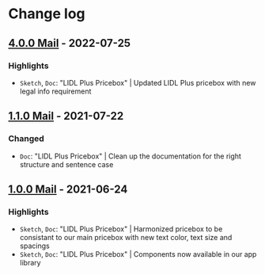 # Change log

## [4.0.0 Mail](https://github.com/cake-hub/lidl-mail-sketch/tree/v4.0.0) - 2022-07-25

### Highlights

* `Sketch`, `Doc`: "LIDL Plus Pricebox" | Updated LIDL Plus pricebox with new legal info requirement


## [1.1.0 Mail](https://github.com/cake-hub/lidl-mail-sketch/tree/v1.1.0) - 2021-07-22

### Changed

* `Doc`: "LIDL Plus Pricebox" | Clean up the documentation for the right structure and sentence case


## [1.0.0 Mail](https://github.com/cake-hub/lidl-mail-sketch/tree/v1.0.0) - 2021-06-24

### Highlights

* `Sketch`, `Doc`: "LIDL Plus Pricebox" | Harmonized pricebox to be consistant to our main pricebox with new text color, text size and spacings
* `Sketch`, `Doc`: "LIDL Plus Pricebox" | Components now available in our app library
